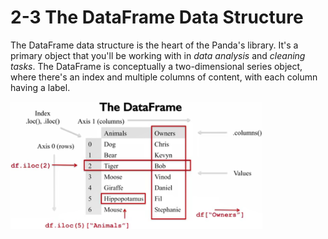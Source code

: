 # 2-3 The DataFrame Data Structure

The DataFrame data structure is the heart of the Panda's library. It's a primary object that you'll be working with in *data analysis* and *cleaning tasks*. The DataFrame is conceptually a two-dimensional series object, where there's an index and multiple columns of content, with each column having a label.

<img src='https://github.com/siyinghan/Notes/raw/master/Applied%20Data%20Science%20with%20Python%20(Coursera%20Specialization)/01%20Introduction%20to%20Data%20Science%20in%20Python/Image/006.png' alt='006' width='80%' />
